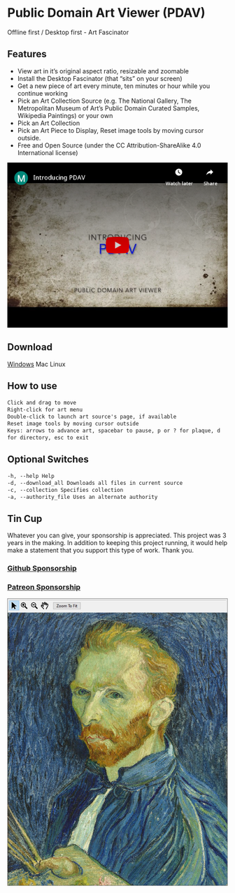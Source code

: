 # Public Domain Art Viewer (PDAV)
Offline first / Desktop first - Art Fascinator

## Features
- View art in it’s original aspect ratio, resizable and zoomable
- Install the Desktop Fascinator (that “sits” on your screen)
- Get a new piece of art every minute, ten minutes or hour while you continue working
- Pick an Art Collection Source (e.g. The National Gallery, The Metropolitan Museum of Art’s Public Domain Curated Samples, Wikipedia Paintings) or your own
- Pick an Art Collection
- Pick an Art Piece to Display, Reset image tools by moving cursor outside.
- Free and Open Source (under the CC Attribution-ShareAlike 4.0 International license)

[![Demo](docs/img/embed.png)](https://www.youtube.com/embed/EKm3znFJUaQ "Introducing PDAV")

## Download
[Windows](Windows/pdav.exe?raw=true) Mac Linux

## How to use
```
Click and drag to move
Right-click for art menu
Double-click to launch art source's page, if available
Reset image tools by moving cursor outside
Keys: arrows to advance art, spacebar to pause, p or ? for plaque, d for directory, esc to exit
```

## Optional Switches
```
-h, --help Help
-d, --download_all Downloads all files in current source
-c, --collection Specifies collection
-a, --authority_file Uses an alternate authority
```

## Tin Cup
Whatever you can give, your sponsorship is appreciated. This project was 3 years in the making. In addition to keeping this project running, it would help make a statement that you support this type of work. Thank you.
### [Github Sponsorship](https://github.com/sponsors/alexreich)
### [Patreon Sponsorship](https://www.patreon.com/pdav)

![PDAV Screenshot](docs/img/pdav_mouseover.JPG)
